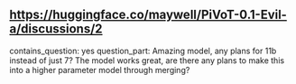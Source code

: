 ## https://huggingface.co/maywell/PiVoT-0.1-Evil-a/discussions/2

contains_question: yes
question_part: Amazing model, any plans for 11b instead of just 7? The model works great, are there any plans to make this into a higher parameter model through merging?